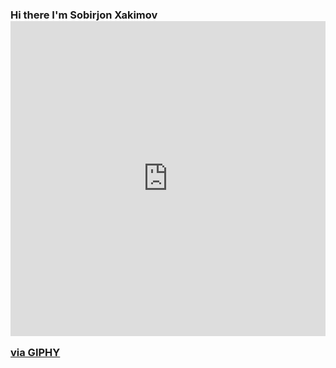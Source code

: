 ### Hi there I'm Sobirjon Xakimov <div style="width:100%;height:0;padding-bottom:100%;position:relative;"><iframe src="https://giphy.com/embed/gM5qFksULw54NMWyry" width="100%" height="100%" style="position:absolute" frameBorder="0" class="giphy-embed" allowFullScreen></iframe></div><p><a href="https://giphy.com/stickers/hello-wave-hand-gM5qFksULw54NMWyry">via GIPHY</a></p>
